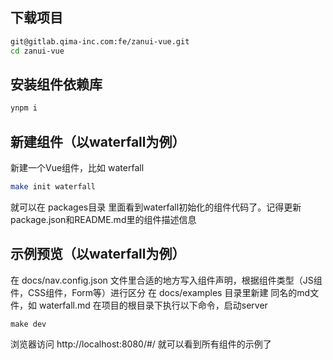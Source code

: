 ## 下载项目
```bash
git@gitlab.qima-inc.com:fe/zanui-vue.git
cd zanui-vue
```

## 安装组件依赖库
```bash
ynpm i
```

## 新建组件（以waterfall为例）
新建一个Vue组件，比如  waterfall
```bash
make init waterfall
```
就可以在 packages目录 里面看到waterfall初始化的组件代码了。记得更新package.json和README.md里的组件描述信息

## 示例预览（以waterfall为例）
在 docs/nav.config.json 文件里合适的地方写入组件声明，根据组件类型（JS组件，CSS组件，Form等）进行区分
在 docs/examples 目录里新建 同名的md文件，如 waterfall.md
在项目的根目录下执行以下命令，启动server
```
make dev
```
浏览器访问 http://localhost:8080/#/ 就可以看到所有组件的示例了









